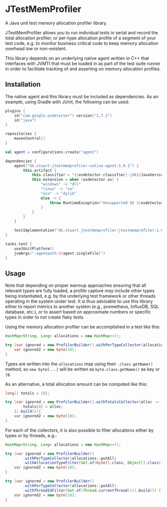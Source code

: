 # JTestMemProfiler

A Java unit test memory allocation profiler library.

JTestMemProfiler allows you to run individual tests in serial and record the
total allocation profiler, or per-type allocation profile of a segment of your
test code, e.g. to monitor business critical code to keep memory allocation
overhead low or non-existent.

This library depends on an underlying native agent written in C++ that interfaces
with JVMTI that must be loaded in as part of the test suite runner in order to
facilitate tracking of and asserting on memory allocation profiles.

## Installation

The native agent and this library must be included as dependencies. As an example,
using Gradle with JUnit, the following can be used:

```kotlin
plugins {
    id("com.google.osdetector") version("1.7.3")
    id("java")
}

repositories {
    mavenCentral()
}

val agent = configurations.create("agent")

dependencies {
    agent("dk.stuart:jtestmemprofiler-native-agent:1.0.1") {
        this.artifact {
            this.classifier = "${osdetector.classifier}-jdk${JavaVersion.current()}"
            this.extension = when (osdetector.os) {
                "windows" -> "dll"
                "linux" -> "so"
                "osx" -> "dylib"
                else -> {
                    throw RuntimeException("Unsupported OS ${osdetector.os}")
                }
            }
        }
    }

    testImplementation("dk.stuart.jtestmemprofiler:jtestmemprofiler:1.0.1")
}

tasks.test {
    useJUnitPlatform()
    jvmArgs("-agentpath:${agent.singleFile}")
}
```

## Usage

Note that depending on proper warmup approaches ensuring that all relevant types are
fully loaded, a profile capture _may_ include other types being instantiated, e.g.
by the underlying test framework or other threads operating in the system under test.
It is thus advisable to use this library either to report metrics to another system
(e.g., prometheus, InfluxDB, SQL database, etc.), or to assert based on approximate
numbers or specific types in order to not create flaky tests.

Using the memory allocation profiler can be accomplished in a test like this:

```java
HashMap<String, Long> allocations = new HashMap<>();

try (var ignored = new ProfilerBuilder().withPerTypeCollector(allocations::putAll).build()){
	var ignored2 = new byte[10];
}
```

Types are written into the `allocations` map using their `.class.getName()` method, so
`new byte[...]` will be written as `byte.class.getName()` as key or `[B`.

As an alternative, a total allocation amount can be computed like this:

```java
long[] totals = {0};

try (var ignored = new ProfilerBuilder().withTotalsCollector(alloc -> {
        totals[0] = alloc;
    }).build()){
    var ignored2 = new byte[10];
}
```

For each of the collectors, it is also possible to filter allocations either by types or
by threads, e.g.:

```java
HashMap<String, Long> allocations = new HashMap<>();

try (var ignored = new ProfilerBuilder()
        .withPerTypeCollector(allocations::putAll)
        .withAllocationTypeFilter(Set.of(byte[].class, Object[].class)).build()) {
    var ignored2 = new byte[10];
}
```

```java
try (var ignored = new ProfilerBuilder()
        .withPerTypeCollector(allocations::putAll)
        .withThreadIdFilter(Set.of(Thread.currentThread())).build()) {
	var ignored2 = new byte[10];
}
```
